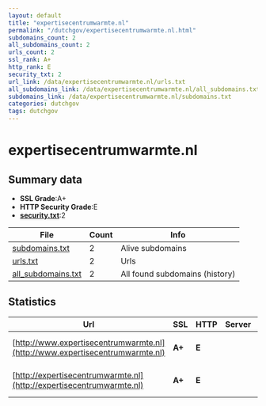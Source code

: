 ```yaml
---
layout: default
title: "expertisecentrumwarmte.nl"
permalink: "/dutchgov/expertisecentrumwarmte.nl.html"
subdomains_count: 2
all_subdomains_count: 2
urls_count: 2
ssl_rank: A+
http_rank: E
security_txt: 2
url_link: /data/expertisecentrumwarmte.nl/urls.txt
all_subdomains_link: /data/expertisecentrumwarmte.nl/all_subdomains.txt
subdomains_link: /data/expertisecentrumwarmte.nl/subdomains.txt
categories: dutchgov
tags: dutchgov
---
```



# expertisecentrumwarmte.nl
## Summary data


 - **SSL Grade**:A+
 - **HTTP Security Grade**:E
 - **[security.txt](https://www.digitaleoverheid.nl/nieuws/standaard-security-txt-nu-verplicht-voor-overheid/)**:2


| File       | Count | Info |
|------------|-------|------|
|[subdomains.txt](/DutchGovScope/data/expertisecentrumwarmte.nl/subdomains.txt)|2|Alive subdomains|
|[urls.txt](/DutchGovScope/data/expertisecentrumwarmte.nl/urls.txt)|2|Urls|
|[all_subdomains.txt](/DutchGovScope/data/expertisecentrumwarmte.nl/all_subdomains.txt)|2|All found subdomains (history)|


## Statistics


| Url | SSL | HTTP | Server | Cookie | HSTS | CORS | CTO | CSP | XFO | XXP | RP |FP| Tech |Title |
|--------|-------|-------|------|------|------|------|------|------|------|------|------|------|------|------|
|[http://www.expertisecentrumwarmte.nl](http://www.expertisecentrumwarmte.nl)| **A+**| **E**|| | | | | | | | :white_check_mark: | |HSTS Microsoft ASP.NET||
|[http://expertisecentrumwarmte.nl](http://expertisecentrumwarmte.nl)| **A+**| **E**|| | | | | | | | :white_check_mark: | |HSTS Microsoft ASP.NET||

